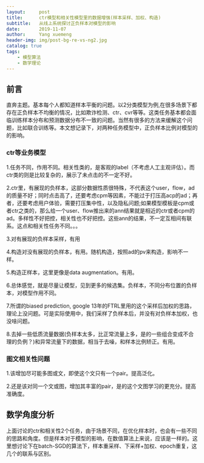 ```yaml
---
layout:     post
title:      ctr模型和相关性模型里的数据增强(样本采样、加权、构造)
subtitle:   从线上系统探讨正负样本对模型的影响
date:       2019-11-07
author:     Yang xuemeng
header-img: img/post-bg-re-vs-ng2.jpg
catalog: true
tags:
    - 模型算法
    - 数学理论
---
```


## 前言

直奔主题。基本每个人都知道样本平衡的问题。以2分类模型为例,在很多场景下都存在正负样本不均衡的情况，比如欺诈检测、ctr、cvr等等。这类任务基本都会面临训练样本分布和预测数据分布不一致的问题。当然有很多的方法来缓解这个问题，比如联合训练等。本文想记录下，对两种任务模型中，正负样本比例对模型的的影响。

### ctr等业务模型
1.任务不同，作用不同。相关性类的，是客观的label（不考虑人工主观评估）。而ctr类的则是比较复杂的，展示了未点击的不一定不好。

2.ctr里，有展现的负样本，这部分数据性质很特殊，不代表这个user，flow，ad的质量不好；同时点击高了，还要考虑cpm等因素，不能过于打压高acp的ad；再者，还要考虑用户体验，需要打压集中性，以及隐私问题;如果模型模板是cpm或者ctr之类的，那么给一个user、flow推出来的ann结果就是相近的ctr或者cpm的ad。多样性不好把控，相关性也不好把控。这些ann的结果，不一定互相间有联系。这点和相关性任务不同。。。

3.对有展现的负样本采样，有用

4.构造对没有展现的负样本，有用。随机构造，按照ad的pv来构造，影响不一样。

5.构造正样本，这里更像是data augmentation。有用。

6.总体感觉，就是尽量让模型，见到更多的候选集。负样本，不同分布位置的负样本，对模型作用不同。

7.所谓的biased prediction, google 13年的FTRL里用的这个采样后加权的思路，理论上没问题。可是实际使用中，我们采样了负样本后，并没有对负样本加权，也没啥问题。

8.去掉一些低质流量数据(负样本太多，比正常流量上多，是的一些组合变成不合理的负例？)和异常流量下的数据，相当于去噪，和样本比例矫正。有用。

### 图文相关性问题
1.该增加尽可能多图或文，即使这个文只有一个pair。提高泛化。

2.还是该对同一个文或图，增加其丰富的pair，是的这个文图学习的更充分。提高准确度。

## 数学角度分析
上面讨论的ctr和相关性2个任务，由于场景不同，在优化样本时，也会有一些不同的思路和角度。但是样本对于模型的影响，在数值算法上来说，应该是一样的。这里想讨论下在batch-SGD的算法下，样本重采样、下采样+加权、epoch重复，这几个的联系与区别。
